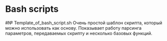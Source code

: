 # Bash scripts
#№ Template_of_bash_script.sh
Очень простой шаблон скрипта, который можно использовать как основу. Показывает работу парсинга параметров, передаваемых скрипту и несколько базовых функций.
